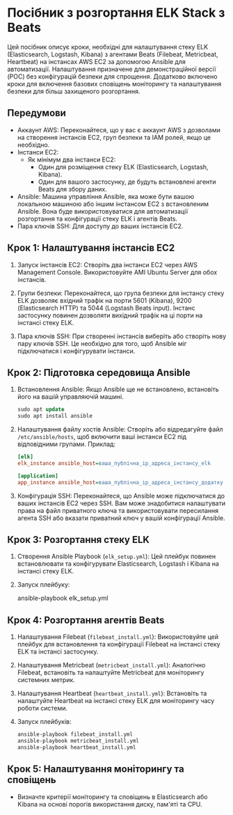 Посібник з розгортання ELK Stack з Beats
========================================

Цей посібник описує кроки, необхідні для налаштування стеку ELK (Elasticsearch, Logstash, Kibana) з агентами Beats (Filebeat, Metricbeat, Heartbeat) на інстансах AWS EC2 за допомогою Ansible для автоматизації. Налаштування призначене для демонстраційної версії (POC) без конфігурацій безпеки для спрощення. Додатково включено кроки для включення базових сповіщень моніторингу та налаштування безпеки для більш захищеного розгортання.

Передумови
----------

-   Аккаунт AWS: Переконайтеся, що у вас є аккаунт AWS з дозволами на створення інстансів EC2, груп безпеки та IAM ролей, якщо це необхідно.
-   Інстанси EC2:
    -   Як мінімум два інстанси EC2:
        -   Один для розміщення стеку ELK (Elasticsearch, Logstash, Kibana).
        -   Один для вашого застосунку, де будуть встановлені агенти Beats для збору даних.
-   Ansible: Машина управління Ansible, яка може бути вашою локальною машиною або іншим інстансом EC2 з встановленим Ansible. Вона буде використовуватися для автоматизації розгортання та конфігурації стеку ELK і агентів Beats.
-   Пара ключів SSH: Для доступу до ваших інстансів EC2.

Крок 1: Налаштування інстансів EC2
----------------------------------

1.  Запуск інстансів EC2: Створіть два інстанси EC2 через AWS Management Console. Використовуйте AMI Ubuntu Server для обох інстансів.

2.  Групи безпеки: Переконайтеся, що група безпеки для інстансу стеку ELK дозволяє вхідний трафік на порти 5601 (Kibana), 9200 (Elasticsearch HTTP) та 5044 (Logstash Beats input). Інстанс застосунку повинен дозволяти вихідний трафік на ці порти на інстансі стеку ELK.

3.  Пара ключів SSH: При створенні інстансів виберіть або створіть нову пару ключів SSH. Це необхідно для того, щоб Ansible міг підключатися і конфігурувати інстанси.

Крок 2: Підготовка середовища Ansible
-------------------------------------

1.  Встановлення Ansible: Якщо Ansible ще не встановлено, встановіть його на вашій управляючій машині.

    ```sql
    sudo apt update
    sudo apt install ansible
    ```

2.  Налаштування файлу хостів Ansible: Створіть або відредагуйте файл `/etc/ansible/hosts`, щоб включити ваші інстанси EC2 під відповідними групами. Приклад:

    ```ini
    [elk]
    elk_instance ansible_host=ваша_публічна_ip_адреса_інстансу_elk

    [application]
    app_instance ansible_host=ваша_публічна_ip_адреса_інстансу_додатку
    ```

3.  Конфігурація SSH: Переконайтеся, що Ansible може підключатися до ваших інстансів EC2 через SSH. Вам може знадобитися налаштувати права на файл приватного ключа та використовувати пересилання агента SSH або вказати приватний ключ у вашій конфігурації Ansible.

Крок 3: Розгортання стеку ELK
-----------------------------

1.  Створення Ansible Playbook (`elk_setup.yml`): Цей плейбук повинен встановлювати та конфігурувати Elasticsearch, Logstash і Kibana на інстансі стеку ELK.

2.  Запуск плейбуку:


    ansible-playbook elk_setup.yml

Крок 4: Розгортання агентів Beats
---------------------------------

1.  Налаштування Filebeat (`filebeat_install.yml`): Використовуйте цей плейбук для встановлення та конфігурації Filebeat на інстансі стеку ELK та інстансі застосунку.

2.  Налаштування Metricbeat (`metricbeat_install.yml`): Аналогічно Filebeat, встановіть та налаштуйте Metricbeat для моніторингу системних метрик.

3.  Налаштування Heartbeat (`heartbeat_install.yml`): Встановіть та налаштуйте Heartbeat на інстансі стеку ELK для моніторингу часу роботи системи.

4.  Запуск плейбуків:

    ```bash
    ansible-playbook filebeat_install.yml
    ansible-playbook metricbeat_install.yml
    ansible-playbook heartbeat_install.yml
    ```

Крок 5: Налаштування моніторингу та сповіщень
---------------------------------------------

-   Визначте критерії моніторингу та сповіщень в Elasticsearch або Kibana на основі порогів використання диску, пам'яті та CPU.
